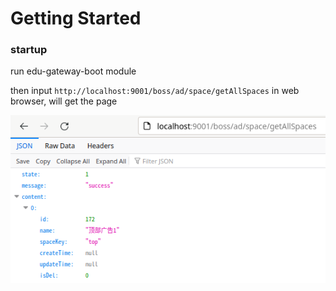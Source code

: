 # Getting Started

### startup

run edu-gateway-boot module

then input `http://localhost:9001/boss/ad/space/getAllSpaces` in web browser, will get the page

![img.png](img.png)
